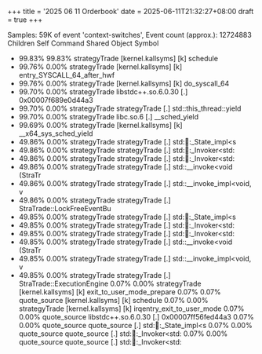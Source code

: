 +++
title = '2025 06 11 Orderbook'
date = 2025-06-11T21:32:27+08:00
draft = true
+++


Samples: 59K of event 'context-switches', Event count (approx.): 12724883
  Children      Self  Command          Shared Object                                    Symbol
+   99.83%    99.83%  strategyTrade    [kernel.kallsyms]                                [k] schedule
+   99.76%     0.00%  strategyTrade    [kernel.kallsyms]                                [k] entry_SYSCALL_64_after_hwf
+   99.76%     0.00%  strategyTrade    [kernel.kallsyms]                                [k] do_syscall_64
+   99.70%     0.00%  strategyTrade    libstdc++.so.6.0.30                              [.] 0x00007f689e0d44a3
+   99.70%     0.00%  strategyTrade    strategyTrade                                    [.] std::this_thread::yield
+   99.70%     0.00%  strategyTrade    libc.so.6                                        [.] __sched_yield
+   99.69%     0.00%  strategyTrade    [kernel.kallsyms]                                [k] __x64_sys_sched_yield
+   49.86%     0.00%  strategyTrade    strategyTrade                                    [.] std::thread::_State_impl<s
+   49.86%     0.00%  strategyTrade    strategyTrade                                    [.] std::thread::_Invoker<std:
+   49.86%     0.00%  strategyTrade    strategyTrade                                    [.] std::thread::_Invoker<std:
+   49.86%     0.00%  strategyTrade    strategyTrade                                    [.] std::__invoke<void (StraTr
+   49.86%     0.00%  strategyTrade    strategyTrade                                    [.] std::__invoke_impl<void, v
+   49.86%     0.00%  strategyTrade    strategyTrade                                    [.] StraTrade::LockFreeEventBu
+   49.85%     0.00%  strategyTrade    strategyTrade                                    [.] std::thread::_State_impl<s
+   49.85%     0.00%  strategyTrade    strategyTrade                                    [.] std::thread::_Invoker<std:
+   49.85%     0.00%  strategyTrade    strategyTrade                                    [.] std::thread::_Invoker<std:
+   49.85%     0.00%  strategyTrade    strategyTrade                                    [.] std::__invoke<void (StraTr
+   49.85%     0.00%  strategyTrade    strategyTrade                                    [.] std::__invoke_impl<void, v
+   49.85%     0.00%  strategyTrade    strategyTrade                                    [.] StraTrade::ExecutionEngine
     0.07%     0.00%  strategyTrade    [kernel.kallsyms]                                [k] exit_to_user_mode_prepare
     0.07%     0.07%  quote_source     [kernel.kallsyms]                                [k] schedule
     0.07%     0.00%  strategyTrade    [kernel.kallsyms]                                [k] irqentry_exit_to_user_mode
     0.07%     0.00%  quote_source     libstdc++.so.6.0.30                              [.] 0x00007ff56fed44a3
     0.07%     0.00%  quote_source     quote_source                                     [.] std::thread::_State_impl<s
     0.07%     0.00%  quote_source     quote_source                                     [.] std::thread::_Invoker<std:
     0.07%     0.00%  quote_source     quote_source                                     [.] std::thread::_Invoker<std:
